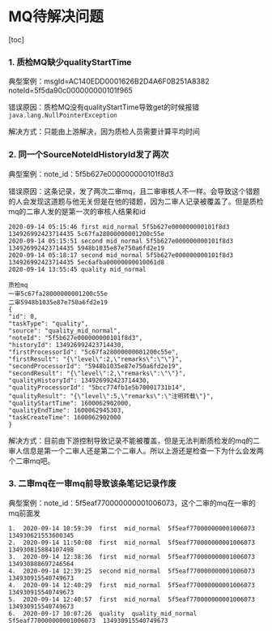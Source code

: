 # MQ待解决问题

[toc]

### 1. 质检MQ缺少qualityStartTime

典型案例：msgId=AC140EDD0001626B2D4A6F0B251A8382 noteId=5f5da90c000000000101f965

错误原因：质检MQ没有qualityStartTime导致get的时候报错 `java.lang.NullPointerException`

解决方式：只能由上游解决，因为质检人员需要计算平均时间



### 2. 同一个SourceNoteIdHistoryId发了两次

典型案例：note_id：5f5b627e000000000101f8d3

错误原因：这条记录，发了两次二审mq，且二审审核人不一样。会导致这个错题的人会发现这道题与他无关但是在他的错题，因为二审人记录被覆盖了。但是质检mq的二审人发的是第一次的审核人结果和id

```
2020-09-14 05:15:46 first mid_normal 5f5b627e000000000101f8d3 134926992423714435 5c67fa28000000001200c55e
2020-09-14 05:15:51 second mid_normal 5f5b627e000000000101f8d3 134926992423714435 5948b1035e87e750a6fd2e19
2020-09-14 05:18:17 second mid_normal 5f5b627e000000000101f8d3 134926992423714435 5ec6afba00000000010061d8
2020-09-14 13:55:45 quality mid_normal 

质检mq
一审5c67fa28000000001200c55e
二审5948b1035e87e750a6fd2e19
{
"id": 0,
"taskType": "quality",
"source": "quality_mid_normal",
"noteId": "5f5b627e000000000101f8d3",
"historyId": 134926992423714430,
"firstProcessorId": "5c67fa28000000001200c55e",
"firstResult": "{\"level\":2,\"remarks\":\"\"}",
"secondProcessorId": "5948b1035e87e750a6fd2e19",
"secondResult": "{\"level\":2,\"remarks\":\"\"}",
"qualityHistoryId": 134926992423714430,
"qualityProcessorId": "5bcc774fb1e5b70001731b14",
"qualityResult": "{\"level\":5,\"remarks\":\"注明转载\"}",
"qualityStartTime": 1600062902000,
"qualityEndTime": 1600062945303,
"taskCreateTime": 1600062902000
}
```

解决方式：目前由下游控制导致记录不能被覆盖，但是无法判断质检发的mq的二审人信息是第一个二审人还是第二个二审人。所以上游还是检查一下为什么会发两个二审mq吧。



### 3. 二审mq在一审mq前导致该条笔记记录作废

典型案例：note_id：5f5eaf770000000001006073，这个二审的mq在一审的mq前面发

```
1.  2020-09-14 10:59:39  first  mid_normal  5f5eaf770000000001006073  134930621553600345
2.  2020-09-14 11:50:08  first  mid_normal  5f5eaf770000000001006073  134930815884107498
3.  2020-09-14 12:38:36  first  mid_normal  5f5eaf770000000001006073  134930888697246564
4.  2020-09-14 12:39:25  second mid_normal  5f5eaf770000000001006073  134930915540749673
4.  2020-09-14 12:40:29  first  mid_normal  5f5eaf770000000001006073  134930915540749673
5.  2020-09-14 12:40:57  first  mid_normal  5f5eaf770000000001006073  134930915540749673
6.  2020-09-17 10:07:26  quality  quality_mid_normal  5f5eaf770000000001006073  134930915540749673
```

